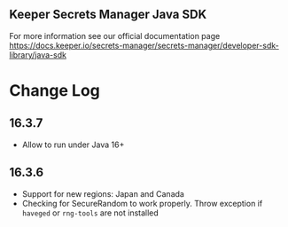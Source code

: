 ## Keeper Secrets Manager Java SDK

For more information see our official documentation page https://docs.keeper.io/secrets-manager/secrets-manager/developer-sdk-library/java-sdk

# Change Log

## 16.3.7
- Allow to run under Java 16+

## 16.3.6
- Support for new regions: Japan and Canada
- Checking for SecureRandom to work properly. Throw exception if `haveged` or `rng-tools` are not installed